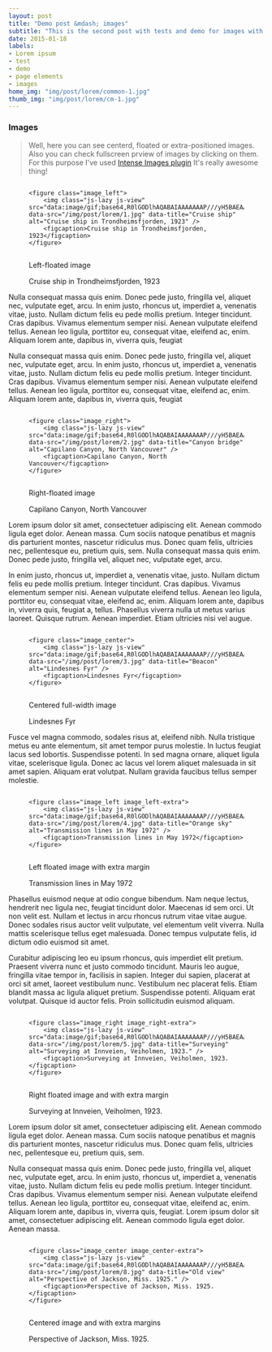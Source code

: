 ```yaml
---
layout: post
title: "Demo post &mdash; images"
subtitle: "This is the second post with tests and demo for images with code snippets and explanations"
date: 2015-01-18
labels: 
- Lorem ipsum
- test 
- demo
- page elements
- images
home_img: "img/post/lorem/common-1.jpg"
thumb_img: "img/post/lorem/cm-1.jpg"
--- 
```


<!-- Images demo start-->
<h3 class="typo_serif typo_center">Images</h3>
<blockquote class="bq_align-center">
    <p>Well, here you can see centerd, floated or extra-positioned images. Also you can check fullscreen prview of images by clicking on them. For this purpose I've used <a rel="nofollow" href="https://github.com/tholman/intense-images">Intense Images plugin</a> It's really awesome thing!</p>
</blockquote>

<!-- left-floated image -->    
<figure class="code_center code_center-extra">
    <pre><code class="language-markup">    
&lt;figure class=&quot;image_left&quot;&gt;
    &lt;img class=&quot;js-lazy js-view&quot; src=&quot;data:image/gif;base64,R0lGODlhAQABAIAAAAAAAP///yH5BAEAAAAALAAAAAABAAEAAAIBRAA7&quot; data-src=&quot;/img/post/lorem/1.jpg&quot; data-title=&quot;Cruise ship&quot; alt=&quot;Cruise ship in Trondheimsfjorden, 1923&quot; /&gt;
    &lt;figcaption&gt;Cruise ship in Trondheimsfjorden, 1923&lt;/figcaption&gt;
&lt;/figure&gt;        
    </code></pre>
    <figcaption>Left-floated image</figcaption>
</figure>
<figure class="image_left" title="Left-floated image. Click on it to see enlarged image">
    <img class="js-lazy js-view" src="data:image/gif;base64,R0lGODlhAQABAIAAAAAAAP///yH5BAEAAAAALAAAAAABAAEAAAIBRAA7" data-src="{{ site.baseurl }}/img/post/lorem/1.jpg" data-title="Cruise ship" alt="Cruise ship in Trondheimsfjorden, 1923" />
    <figcaption>Cruise ship in Trondheimsfjorden, 1923</figcaption>
</figure>
<p>Nulla consequat massa quis enim. Donec pede justo, fringilla vel, aliquet nec, vulputate eget, arcu. In enim justo, rhoncus ut, imperdiet a, venenatis vitae, justo. Nullam dictum felis eu pede mollis pretium. Integer tincidunt. Cras dapibus. Vivamus elementum semper nisi. Aenean vulputate eleifend tellus. Aenean leo ligula, porttitor eu, consequat vitae, eleifend ac, enim. Aliquam lorem ante, dapibus in, viverra quis, feugiat</p>
<p>Nulla consequat massa quis enim. Donec pede justo, fringilla vel, aliquet nec, vulputate eget, arcu. In enim justo, rhoncus ut, imperdiet a, venenatis vitae, justo. Nullam dictum felis eu pede mollis pretium. Integer tincidunt. Cras dapibus. Vivamus elementum semper nisi. Aenean vulputate eleifend tellus. Aenean leo ligula, porttitor eu, consequat vitae, eleifend ac, enim. Aliquam lorem ante, dapibus in, viverra quis, feugiat</p>

<!-- right-floated image -->    
<figure class="code_center code_center-extra">
    <pre><code class="language-markup">    
&lt;figure class=&quot;image_right&quot;&gt;
    &lt;img class=&quot;js-lazy js-view&quot; src=&quot;data:image/gif;base64,R0lGODlhAQABAIAAAAAAAP///yH5BAEAAAAALAAAAAABAAEAAAIBRAA7&quot; data-src=&quot;/img/post/lorem/2.jpg&quot; data-title=&quot;Canyon bridge&quot; alt=&quot;Capilano Canyon, North Vancouver&quot; /&gt;
    &lt;figcaption&gt;Capilano Canyon, North Vancouver&lt;/figcaption&gt;
&lt;/figure&gt;        
    </code></pre>
    <figcaption>Right-floated image</figcaption>
</figure>
<figure class="image_right" title="Right-floated image. Click on it to see enlarged image">
    <img class="js-lazy js-view" src="data:image/gif;base64,R0lGODlhAQABAIAAAAAAAP///yH5BAEAAAAALAAAAAABAAEAAAIBRAA7" data-src="{{ site.baseurl }}/img/post/lorem/2.jpg" data-title="Canyon bridge" alt="Capilano Canyon, North Vancouver" />
    <figcaption>Capilano Canyon, North Vancouver</figcaption>
</figure>
<p>Lorem ipsum dolor sit amet, consectetuer adipiscing elit. Aenean commodo ligula eget dolor. Aenean massa. Cum sociis natoque penatibus et magnis dis parturient montes, nascetur ridiculus mus. Donec quam felis, ultricies nec, pellentesque eu, pretium quis, sem. Nulla consequat massa quis enim. Donec pede justo, fringilla vel, aliquet nec, vulputate eget, arcu.</p>
<p>In enim justo, rhoncus ut, imperdiet a, venenatis vitae, justo. Nullam dictum felis eu pede mollis pretium. Integer tincidunt. Cras dapibus. Vivamus elementum semper nisi. Aenean vulputate eleifend tellus. Aenean leo ligula, porttitor eu, consequat vitae, eleifend ac, enim. Aliquam lorem ante, dapibus in, viverra quis, feugiat a, tellus. Phasellus viverra nulla ut metus varius laoreet. Quisque rutrum. Aenean imperdiet. Etiam ultricies nisi vel augue.</p>

<!-- centered image -->
<figure class="code_center code_center-extra">
    <pre><code class="language-markup">
&lt;figure class=&quot;image_center&quot;&gt;
    &lt;img class=&quot;js-lazy js-view&quot; src=&quot;data:image/gif;base64,R0lGODlhAQABAIAAAAAAAP///yH5BAEAAAAALAAAAAABAAEAAAIBRAA7&quot; data-src=&quot;/img/post/lorem/3.jpg&quot; data-title=&quot;Beacon&quot; alt=&quot;Lindesnes Fyr&quot; /&gt;
    &lt;figcaption&gt;Lindesnes Fyr&lt;/figcaption&gt;
&lt;/figure&gt;                
    </code></pre>
    <figcaption>Centered full-width image</figcaption>
</figure>    
<figure class="image_center" title="Centered full-width image. Click on it to see enlarged image">
    <img class="js-lazy js-view" src="data:image/gif;base64,R0lGODlhAQABAIAAAAAAAP///yH5BAEAAAAALAAAAAABAAEAAAIBRAA7" data-src="{{ site.baseurl }}/img/post/lorem/3.jpg" data-title="Beacon" alt="Lindesnes Fyr" />
    <figcaption>Lindesnes Fyr</figcaption>
</figure>                   
<p>Fusce vel magna commodo, sodales risus at, eleifend nibh. Nulla tristique metus eu ante elementum, sit amet tempor purus molestie. In luctus feugiat lacus sed lobortis. Suspendisse potenti. In sed magna ornare, aliquet ligula vitae, scelerisque ligula. Donec ac lacus vel lorem aliquet malesuada in sit amet sapien. Aliquam erat volutpat. Nullam gravida faucibus tellus semper molestie. </p>

<!-- left-floated (with extra margin) image -->
<figure class="code_center code_center-extra">
    <pre><code class="language-markup"> 
&lt;figure class=&quot;image_left image_left-extra&quot;&gt;
    &lt;img class=&quot;js-lazy js-view&quot; src=&quot;data:image/gif;base64,R0lGODlhAQABAIAAAAAAAP///yH5BAEAAAAALAAAAAABAAEAAAIBRAA7&quot; data-src=&quot;/img/post/lorem/4.jpg&quot; data-title=&quot;Orange sky&quot; alt=&quot;Transmission lines in May 1972&quot; /&gt;
    &lt;figcaption&gt;Transmission lines in May 1972&lt;/figcaption&gt;
&lt;/figure&gt;               
    </code></pre>
    <figcaption>Left floated image with extra margin</figcaption>
</figure>
<figure class="image_left image_left-extra" title="Left floated image with extra margin. Click on it to see enlarged image">
    <img class="js-lazy js-view" src="data:image/gif;base64,R0lGODlhAQABAIAAAAAAAP///yH5BAEAAAAALAAAAAABAAEAAAIBRAA7" data-src="{{ site.baseurl }}/img/post/lorem/4.jpg" data-title="Orange sky" alt="Transmission lines in May 1972" />
    <figcaption>Transmission lines in May 1972</figcaption>
</figure>
<p>Phasellus euismod neque at odio congue bibendum. Nam neque lectus, hendrerit nec ligula nec, feugiat tincidunt dolor. Maecenas id sem orci. Ut non velit est. Nullam et lectus in arcu rhoncus rutrum vitae vitae augue. Donec sodales risus auctor velit vulputate, vel elementum velit viverra. Nulla mattis scelerisque tellus eget malesuada. Donec tempus vulputate felis, id dictum odio euismod sit amet. </p>
<p>Curabitur adipiscing leo eu ipsum rhoncus, quis imperdiet elit pretium. Praesent viverra nunc et justo commodo tincidunt. Mauris leo augue, fringilla vitae tempor in, facilisis in sapien. Integer dui sapien, placerat at orci sit amet, laoreet vestibulum nunc. Vestibulum nec placerat felis. Etiam blandit massa ac ligula aliquet pretium. Suspendisse potenti. Aliquam erat volutpat. Quisque id auctor felis. Proin sollicitudin euismod aliquam. </p>

<!-- right-floated (with extra margin) image -->
<figure class="code_center code_center-extra">
    <pre><code class="language-markup">
&lt;figure class=&quot;image_right image_right-extra&quot;&gt;
    &lt;img class=&quot;js-lazy js-view&quot; src=&quot;data:image/gif;base64,R0lGODlhAQABAIAAAAAAAP///yH5BAEAAAAALAAAAAABAAEAAAIBRAA7&quot; data-src=&quot;/img/post/lorem/5.jpg&quot; data-title=&quot;Surveying&quot; alt=&quot;Surveying at Innveien, Veiholmen, 1923.&quot; /&gt;
    &lt;figcaption&gt;Surveying at Innveien, Veiholmen, 1923.&lt;/figcaption&gt;
&lt;/figure&gt;                
    </code></pre>
    <figcaption>Right floated image and with extra margin</figcaption>
</figure>
<figure class="image_right image_right-extra" title="Right floated image and with extra margin. Click on it to see enlarged image">
    <img class="js-lazy js-view" src="data:image/gif;base64,R0lGODlhAQABAIAAAAAAAP///yH5BAEAAAAALAAAAAABAAEAAAIBRAA7" data-src="{{ site.baseurl }}/img/post/lorem/5.jpg" data-title="Surveying" alt="Surveying at Innveien, Veiholmen, 1923." />
    <figcaption>Surveying at Innveien, Veiholmen, 1923.</figcaption>
</figure>                       
<p>Lorem ipsum dolor sit amet, consectetuer adipiscing elit. Aenean commodo ligula eget dolor. Aenean massa. Cum sociis natoque penatibus et magnis dis parturient montes, nascetur ridiculus mus. Donec quam felis, ultricies nec, pellentesque eu, pretium quis, sem.</p>
<p>Nulla consequat massa quis enim. Donec pede justo, fringilla vel, aliquet nec, vulputate eget, arcu. In enim justo, rhoncus ut, imperdiet a, venenatis vitae, justo. Nullam dictum felis eu pede mollis pretium. Integer tincidunt. Cras dapibus. Vivamus elementum semper nisi. Aenean vulputate eleifend tellus. Aenean leo ligula, porttitor eu, consequat vitae, eleifend ac, enim. Aliquam lorem ante, dapibus in, viverra quis, feugiat. Lorem ipsum dolor sit amet, consectetuer adipiscing elit. Aenean commodo ligula eget dolor. Aenean massa.</p>
    
<!-- centered extra margin image -->
<figure class="code_center code_center-extra">
    <pre><code class="language-markup"> 
&lt;figure class=&quot;image_center image_center-extra&quot;&gt;
    &lt;img class=&quot;js-lazy js-view&quot; src=&quot;data:image/gif;base64,R0lGODlhAQABAIAAAAAAAP///yH5BAEAAAAALAAAAAABAAEAAAIBRAA7&quot; data-src=&quot;/img/post/lorem/8.jpg&quot; data-title=&quot;Old view&quot; alt=&quot;Perspective of Jackson, Miss. 1925.&quot; /&gt;
    &lt;figcaption&gt;Perspective of Jackson, Miss. 1925.&lt;/figcaption&gt;
&lt;/figure&gt;               
    </code></pre>
    <figcaption>Centered image and with extra margins</figcaption>
</figure>    
<figure class="image_center image_center-extra" title="Centered image and with extra margins. Click on it to see enlarged image">
    <img class="js-lazy js-view" src="data:image/gif;base64,R0lGODlhAQABAIAAAAAAAP///yH5BAEAAAAALAAAAAABAAEAAAIBRAA7" data-src="{{ site.baseurl }}/img/post/lorem/8.jpg" data-title="Old view" alt="Perspective of Jackson, Miss. 1925." />
    <figcaption>Perspective of Jackson, Miss. 1925.</figcaption>
</figure>